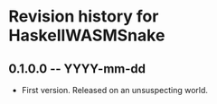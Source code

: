 # Revision history for HaskellWASMSnake

## 0.1.0.0 -- YYYY-mm-dd

* First version. Released on an unsuspecting world.
